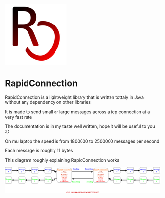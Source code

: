 <img src="https://raw.githubusercontent.com/IRONALEKS/RapidConnection/master/Images/Logo.png" width="200" height ="200">

# RapidConnection
RapidConnection is a lightweight library that is written tottaly in Java without any dependency on other libraries

It is made to send small or large messages across a tcp connection at a very fast rate

The documentation is in my taste well written, hope it will be useful to you :D

On mu laptop the speed is from 1800000 to 2500000 messages per second

Each message is roughly 11 bytes

This diagram roughly explaining RapidConnection works

![Alt text](/Images/Diagram.png?raw=true "Diagram")
